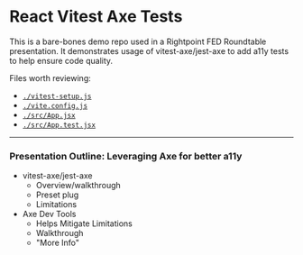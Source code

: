 # React Vitest Axe Tests

This is a bare-bones demo repo used in a Rightpoint FED Roundtable presentation. It demonstrates usage of vitest-axe/jest-axe to add a11y tests to help ensure code quality.

Files worth reviewing:

- [`./vitest-setup.js`](vitest-setup.js)
- [`./vite.config.js`](vite.config.js)
- [`./src/App.jsx`](src/App.jsx)
- [`./src/App.test.jsx`](src/App.test.jsx)

---

### Presentation Outline: Leveraging Axe for better a11y

- vitest-axe/jest-axe
  - Overview/walkthrough
  - Preset plug
  - Limitations
- Axe Dev Tools
  - Helps Mitigate Limitations
  - Walkthrough
  - "More Info"
